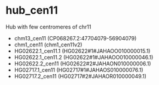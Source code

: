 # hub_cen11

Hub with few centromeres of chr11

- chm13_cen11 (CP068267.2:47704079-56904079)
- chm1_cen11 (chm1_cen11v2)
- HG02622.1_cen11.1 (HG02622#1#JAHAOO010000015.1)
- HG02622.1_cen11.2 (HG02622#1#JAHAOO010000046.1)
- HG02622.2_cen11 (HG02622#2#JAHAON010000006.1)
- HG02717.1_cen11 (HG02717#1#JAHAOS010000076.1)
- HG02717.2_cen11 (HG02717#2#JAHAOR010000049.1)
